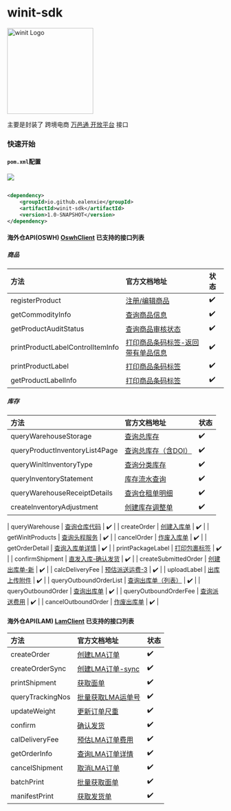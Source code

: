 winit-sdk
======

<img src="https://developer.winit.com.cn/static/images/api_logo.png" alt="winit Logo" width="200">

主要是封装了 跨境电商 [万邑通 开放平台](https://developer.winit.com.cn/document/detail/id/14.html) 接口

### 快速开始

#### `pom.xml`配置

![](https://img.shields.io/maven-central/v/io.github.ealenxie/winit-sdk)

```xml

<dependency>
    <groupId>io.github.ealenxie</groupId>
    <artifactId>winit-sdk</artifactId>
    <version>1.0-SNAPSHOT</version>
</dependency>
```

#### 海外仓API(OSWH) [OswhClient](https://github.com/EalenXie/sdk-all/blob/main/winit-sdk/src/main/java/io/github/ealenxie/winit/oswh/OswhClient.java) 已支持的接口列表

##### 商品

| 方法                               | 官方文档地址                                                                          | 状态  |
|:---------------------------------|:--------------------------------------------------------------------------------|:----|
| registerProduct                  | [注册/编辑商品](https://developer.winit.com.cn/document/detail/id/15.html)            | ✔️  |
| getCommodityInfo                 | [查询商品信息](https://developer.winit.com.cn/document/detail/id/17.html)             | ✔️  |
| getProductAuditStatus            | [查询商品审核状态](https://developer.winit.com.cn/document/detail/id/226.html)          | ✔️  |
| printProductLabelControlItemInfo | [打印商品条码标签-返回带有单品信息](https://developer.winit.com.cn/document/detail/id/135.html) | ✔️  |
| printProductLabel                | [打印商品条码标签](https://developer.winit.com.cn/document/detail/id/19.html)           | ✔️  |
| getProductLabelInfo              | [打印商品条码标签](https://developer.winit.com.cn/document/detail/id/241.html)          | ✔️  |

##### 库存

| 方法                             | 官方文档地址                                                                   | 状态  |
|:-------------------------------|:-------------------------------------------------------------------------|:----|
| queryWarehouseStorage          | [查询总库存](https://developer.winit.com.cn/document/detail/id/44.html)       | ✔️  |
| queryProductInventoryList4Page | [查询总库存（含DOI）](https://developer.winit.com.cn/document/detail/id/58.html) | ✔️  |
| queryWinItInventoryType        | [查询分类库存](https://developer.winit.com.cn/document/detail/id/297.html)     | ✔️  |
| queryInventoryStatement        | [库存流水查询](https://developer.winit.com.cn/document/detail/id/254.html)     | ✔️  |
| queryWarehouseReceiptDetails   | [查询仓租单明细](https://developer.winit.com.cn/document/detail/id/231.html)    | ✔️  |
| createInventoryAdjustment      | [创建库存调整单](https://developer.winit.com.cn/document/detail/id/308.html)    | ✔️  |



| queryWarehouse                 | [查询仓库代码](https://developer.winit.com.cn/document/detail/id/43.html)      | ✔️  |
| createOrder                    | [创建入库单](https://developer.winit.com.cn/document/detail/id/141.html)      | ✔️  |
| getWinItProducts               | [查询头程服务](https://developer.winit.com.cn/document/detail/id/28.html)      | ✔️  |
| cancelOrder                    | [作废入库单](https://developer.winit.com.cn/document/detail/id/285.html)      | ✔️  |
| getOrderDetail                 | [查询入库单详情](https://developer.winit.com.cn/document/detail/id/39.html)     | ✔️  |
| printPackageLabel              | [打印包裹标签](https://developer.winit.com.cn/document/detail/id/31.html)      | ✔️  |
| confirmShipment                | [直发入库-确认发货](https://developer.winit.com.cn/document/detail/id/300.html)  | ✔️  |
| createSubmittedOrder           | [创建出库单-新](https://developer.winit.com.cn/document/detail/id/247.html)    | ✔️  |
| calcDeliveryFee                | [预估派送运费-3](https://developer.winit.com.cn/document/detail/id/96.html)    | ✔️  |
| uploadLabel                    | [出库上传附件](https://developer.winit.com.cn/document/detail/id/299.html)     | ✔️  |
| queryOutboundOrderList         | [查询出库单（列表）](https://developer.winit.com.cn/document/detail/id/54.htm)    | ✔️  |
| queryOutboundOrder             | [查询出库单](https://developer.winit.com.cn/document/detail/id/55.html)       | ✔️  |
| queryOutboundOrderFee          | [查询派送费用](https://developer.winit.com.cn/document/detail/id/145.html)     | ✔️  |
| cancelOutboundOrder            | [作废出库单](https://developer.winit.com.cn/document/detail/id/276.html)      | ✔️  |

#### 海外仓API(LAM) [LamClient](https://github.com/EalenXie/sdk-all/blob/main/winit-sdk/src/main/java/io/github/ealenxie/winit/lam/LamClient.java) 已支持的接口列表

| 方法               | 官方文档地址                                                                     | 状态  |
|:-----------------|:---------------------------------------------------------------------------|:----|
| createOrder      | [创建LMA订单](https://developer.winit.com.cn/document/detail/id/201.html)      | ✔️  |
| createOrderSync  | [创建LMA订单-sync](https://developer.winit.com.cn/document/detail/id/309.html) | ✔️  |
| printShipment    | [获取面单](https://developer.winit.com.cn/document/detail/id/202.html)         | ✔️  |
| queryTrackingNos | [批量获取LMA运单号](https://developer.winit.com.cn/document/detail/id/205.html)   | ✔️  |
| updateWeight     | [更新订单尺重](https://developer.winit.com.cn/document/detail/id/303.html)       | ✔️  |
| confirm          | [确认发货](https://developer.winit.com.cn/document/detail/id/169.html)         | ✔️  |
| calDeliveryFee   | [预估LMA订单费用](https://developer.winit.com.cn/document/detail/id/259.html)    | ✔️  |
| getOrderInfo     | [查询LMA订单详情](https://developer.winit.com.cn/document/detail/id/167.html)    | ✔️  |
| cancelShipment   | [取消LMA订单](https://developer.winit.com.cn/document/detail/id/170.html)      | ✔️  |
| batchPrint       | [批量获取面单](https://developer.winit.com.cn/document/detail/id/203.html)       | ✔️  |
| manifestPrint    | [获取发货单](https://developer.winit.com.cn/document/detail/id/173.html)        | ✔️  |
